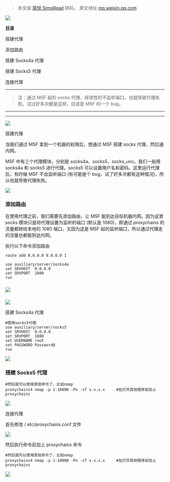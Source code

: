 > 本文由 [简悦 SimpRead](http://ksria.com/simpread/) 转码， 原文地址 [mp.weixin.qq.com](https://mp.weixin.qq.com/s?__biz=MzI2NDQyNzg1OA==&mid=2247485839&idx=1&sn=f352fde0a840838d80e6b62ff3411f46&chksm=eaad89b2ddda00a4850dabbdd46f3b2bb3c1fdf71bacc80fc3f0441a3160ff346906c1b31428&scene=21#wechat_redirect)

  

  

![](https://mmbiz.qpic.cn/mmbiz_png/jWnm4eP1qjE2MLnDz9Dbul1DkkwIuluX126sdKbVHfjwWgOicfWcF2ibK8J9icZrIXBiaHic8U7Wnv1CfRWfLTrSGrw/640?wx_fmt=png)

  

  

**目录**  

搭建代理

添加路由

搭建 Socks4a 代理

搭建 Socks5 代理

连接代理 

  

  

* * *

> 注：通过 MSF 起的 socks 代理，经常性的不监听端口，也就导致代理失败。试过好多次都是这样，应该是 MSF 的一个 bug。

  

---

  

---

![](https://mmbiz.qpic.cn/mmbiz_jpg/ckiaYOYicQpQTDr3pypAVR9jKaIrn4Qu4136sLAqdnPLuFibU36mEo9b71j3nFUgSa3Vg2hEUb3bHNJMWkWibAAWeQ/640?wx_fmt=jpeg)

搭建代理

当我们通过 MSF 拿到一个机器的权限后，想通过 MSF 搭建 socks 代理，然后通内网。  

MSF 中有三个代理模块，分别是 socks4a、socks5、socks_unc。我们一般用 socks4a 和 socks5 进行代理。socks5 可以设置用户名和密码。这里运行代理后，有时候 MSF 不会监听端口 (有可能是个 bug，试了好多次都有这种情况)，所以也就导致代理失败。

![](https://mmbiz.qpic.cn/mmbiz_png/rSyd2cclv2el8IVJb5iaQMuhOH5eb7lm8uySPc1icaXvRe0Fv0848BsXSI7QH7Vj5oibfLgiczHOPW1wMN0LMWUvicw/640?wx_fmt=png)

###   

### 添加路由

在使用代理之前，我们需要先添加路由，让 MSF 能到达目标机器内网。因为这里 socks 模块只是将代理设置为监听的端口 (默认是 1080)，即通过 proxychains 的流量都转给本地的 1080 端口，又因为这是 MSF 起的监听端口，所以通过代理走的流量也都能到达内网。

执行以下命令添加路由

```
route add 0.0.0.0 0.0.0.0 1
```

```
use auxiliary/server/socks4a
set SRVHOST  0.0.0.0
set SRVPORT  1080
run
```

### ![](https://mmbiz.qpic.cn/mmbiz_png/rSyd2cclv2el8IVJb5iaQMuhOH5eb7lm8gIsWtYQjdHk5TTeznHpeBwicvoeFHVgtS8msy6BicgSCMich0Leo4okicw/640?wx_fmt=png)  
  

###   

![](https://mmbiz.qpic.cn/mmbiz_jpg/ckiaYOYicQpQTDr3pypAVR9jKaIrn4Qu4136sLAqdnPLuFibU36mEo9b71j3nFUgSa3Vg2hEUb3bHNJMWkWibAAWeQ/640?wx_fmt=jpeg)

搭建 Socks4a 代理

```
#使用socks5代理
use auxiliary/server/socks5
set SRVHOST  0.0.0.0
set SRVPORT  1080
set USERNAME root
set PASSWORD Password@
run
```

![](https://mmbiz.qpic.cn/mmbiz_png/rSyd2cclv2el8IVJb5iaQMuhOH5eb7lm8DKRnupnvokqouQo0GbSOexTNiaSpBbqQRwc1oLOOsxniaZxSKnm3bgyw/640?wx_fmt=png)

###   

### 搭建 Socks5 代理

```
#然后就可以使用其他命令了，比如nmap
proxychains4 nmap -p 1-10000 -Pn -sT x.x.x.x     #在打开其他程序前加上proxychains
```

![](https://mmbiz.qpic.cn/mmbiz_jpg/ckiaYOYicQpQTDr3pypAVR9jKaIrn4Qu4136sLAqdnPLuFibU36mEo9b71j3nFUgSa3Vg2hEUb3bHNJMWkWibAAWeQ/640?wx_fmt=jpeg)

连接代理 

首先修改 / etc/proxychains.conf 文件  

![](https://mmbiz.qpic.cn/mmbiz_png/rSyd2cclv2el8IVJb5iaQMuhOH5eb7lm8tBgYib1OWEXN2L1ibFA0HkREg6NW9ZXgn80ZVuEYibMoClqvITGg7JgRA/640?wx_fmt=png)

然后执行命令前加上 proxychains 命令

```
#然后就可以使用其他命令了，比如nmap
proxychains4 nmap -p 1-10000 -Pn -sT x.x.x.x     #在打开其他程序前加上proxychains
```

![](https://mmbiz.qpic.cn/mmbiz_png/rSyd2cclv2el8IVJb5iaQMuhOH5eb7lm8oBUFWXHfSYHQIHt4PZQUzkOYRs0ZOl6epVs0t8XEpY996iaVUz2o7Tg/640?wx_fmt=png)